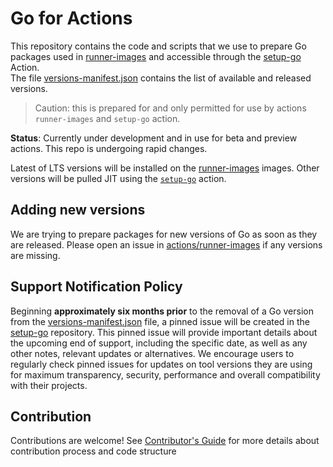 # Go for Actions
This repository contains the code and scripts that we use to prepare Go packages used in [runner-images](https://github.com/actions/runner-images) and accessible through the [setup-go](https://github.com/actions/setup-go) Action.  
The file [versions-manifest.json](./versions-manifest.json) contains the list of available and released versions.  

> Caution: this is prepared for and only permitted for use by actions `runner-images` and `setup-go` action.

**Status**: Currently under development and in use for beta and preview actions.  This repo is undergoing rapid changes.

Latest of LTS versions will be installed on the [runner-images](https://github.com/actions/runner-images) images. Other versions will be pulled JIT using the [`setup-go`](https://github.com/actions/setup-go) action.

## Adding new versions
We are trying to prepare packages for new versions of Go as soon as they are released. Please open an issue in [actions/runner-images](https://github.com/actions/runner-images) if any versions are missing.

## Support Notification Policy
Beginning **approximately six months prior** to the removal of a Go version from the [versions-manifest.json](https://github.com/akv-platform/go-versions/blob/main/versions-manifest.json) file, a pinned issue will be created in the [setup-go](https://github.com/actions/setup-go) repository. This pinned issue will provide important details about the upcoming end of support, including the specific date, as well as any other notes, relevant updates or alternatives. We encourage users to regularly check pinned issues for updates on tool versions they are using for maximum transparency, security, performance and overall compatibility with their projects.

## Contribution
Contributions are welcome! See [Contributor's Guide](./CONTRIBUTING.md) for more details about contribution process and code structure
